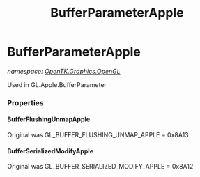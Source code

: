 ﻿---
title: BufferParameterApple
---

# BufferParameterApple
_namespace: [OpenTK.Graphics.OpenGL](N-OpenTK.Graphics.OpenGL.html)_

Used in GL.Apple.BufferParameter



### Properties

#### BufferFlushingUnmapApple
Original was GL_BUFFER_FLUSHING_UNMAP_APPLE = 0x8A13
#### BufferSerializedModifyApple
Original was GL_BUFFER_SERIALIZED_MODIFY_APPLE = 0x8A12

